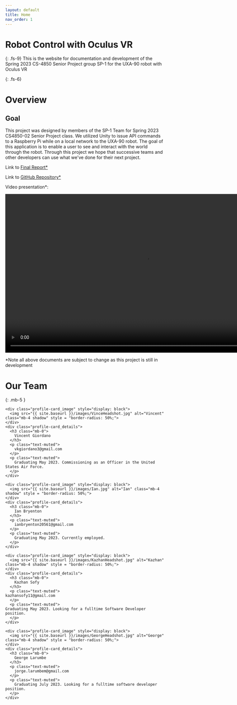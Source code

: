```yaml
---
layout: default
title: Home
nav_order: 1
---
```


# Robot Control with Oculus VR
{: .fs-9}
This is the website for documentation and development of the Spring 2023 CS-4850 Senior Project group SP-1 for the UXA-90 robot with Oculus VR

{: .fs-6}
# Overview

## Goal
This project was designed by members of the SP-1 Team for Spring 2023 CS4850-02 Senior Project class. We utilized Unity to issue API commands to a Raspberry Pi while on a local network to the UXA-90 robot. The goal of this application is to enable a user to see and interact with the world through the robot. Through this project we hope that successive teams and other developers can use what we've done for their next project.

Link to <a href="{{ site.baseurl }}/documents/final-report.pdf" target="_blank">Final Report*</a>

Link to <a href="https://github.com/CS4850-UXA90/CS4850-Spring23-Robot/tree/main" target="_blank">GitHub Repository*</a>

Video presentation*:

<video width="888" height="500" controls>
  <source src="{{ site.baseurl }}/documents/UXA-90 Demo.mp4" type="video/mp4">
Your browser does not support the video tag.
</video>

*Note all above documents are subject to change as this project is still in development

# Our Team
{: .mb-5 }
<link rel="stylesheet" href="https://cdnjs.cloudflare.com/ajax/libs/font-awesome/4.7.0/css/font-awesome.min.css">
<link rel="stylesheet" href="{{ site.baseurl }}/CSS/custom.css">
<link rel="stylesheet" href="{{ site.baseurl }}/_sass/custom/custom.scss">	
	
<div id="banner" display="block">

<!--<div class="inline-block">  "col-lg-4 col-md-6 col-sm-12 mb-4"> 
  <div class="profile-card bg-white shadow mb-4 text-center rounded-lg p-4 position-relative h-100"> -->
    <div class="profile-card_image" style="display: block">
      <img src="{{ site.baseurl }}/images/VinceHeadshot.jpg" alt="Vincent" class="mb-4 shadow" style = "border-radius: 50%;">
    </div>
    <div class="profile-card_details">
      <h3 class="mb-0">
        Vincent Giordano
      </h3>
      <p class="text-muted">
        vkgiordano3@gmail.com
      </p>
      <p class="text-muted">
        Graduating May 2023. Commissioning as an Officer in the United States Air Force.
      </p>
    </div>
<!--<div class="col-lg-4 col-md-6 col-sm-12 mb-4"> -->
    <div class="profile-card_image" style="display: block">
      <img src="{{ site.baseurl }}/images/Ian.jpg" alt="Ian" class="mb-4 shadow" style = "border-radius: 50%;">
    </div>
    <div class="profile-card_details">
      <h3 class="mb-0">
        Ian Bryenton
      </h3>
      <p class="text-muted">
        ianbryenton20561@gmail.com
      </p>
      <p class="text-muted">
        Graduating May 2023. Currently employed.
      </p>
    </div>
<!--<div class="col-lg-4 col-md-6 col-sm-12 mb-4"> -->
    <div class="profile-card_image" style="display: block">
      <img src="{{ site.baseurl }}/images/KazhanHeadshot.jpg" alt="Kazhan" class="mb-4 shadow" style = "border-radius: 50%;">
    </div>
    <div class="profile-card_details">
      <h3 class="mb-0">
        Kazhan Sofy
      </h3>
      <p class="text-muted">
	kazhansofy11@gmail.com
      </p>
      <p class="text-muted">
	Graduating May 2023. Looking for a fulltime Software Developer position.
      </p>
    </div>
<!--<div class="col-lg-4 col-md-6 col-sm-12 mb-4"> -->
    <div class="profile-card_image" style="display: block">
      <img src="{{ site.baseurl }}/images/GeorgeHeadshot.jpg" alt="George" class="mb-4 shadow" style = "border-radius: 50%;">
    </div>
    <div class="profile-card_details">
      <h3 class="mb-0">
        George Larumbe
      </h3>
      <p class="text-muted">
        jorge.larumbem@gmail.com
      </p>
      <p class="text-muted">
        Graduating July 2023. Looking for a fulltime software developer position.
      </p>
    </div>
</div>
